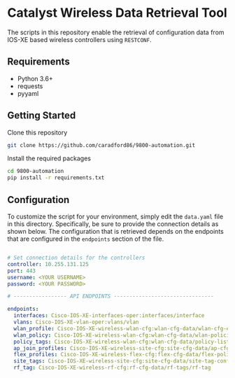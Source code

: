 # Catalyst Wireless Data Retrieval Tool

The scripts in this repository enable the retrieval of configuration data from IOS-XE based wireless controllers using `RESTCONF`.

## Requirements

* Python 3.6+
* requests
* pyyaml

## Getting Started

Clone this repository

```sh
git clone https://github.com/caradford86/9800-automation.git
```

Install the required packages

```sh
cd 9800-automation
pip install -r requirements.txt
```

## Configuration

To customize the script for your environment, simply edit the `data.yaml` file in this directory. Specifically,
be sure to provide the connection details as shown below. The configuration that is retrieved depends on the endpoints that are configured in the `endpoints` section of the file.

```yaml

# Set connection details for the controllers
controller: 10.255.131.125
port: 443
username: <YOUR USERNAME>
password: <YOUR PASSWORD>

# ----------------- API ENDPOINTS --------------------------------

endpoints:
  interfaces: Cisco-IOS-XE-interfaces-oper:interfaces/interface
  vlans: Cisco-IOS-XE-vlan-oper:vlans/vlan
  wlan_profile: Cisco-IOS-XE-wireless-wlan-cfg:wlan-cfg-data/wlan-cfg-entries/wlan-cfg-entry
  wlan_policy: Cisco-IOS-XE-wireless-wlan-cfg:wlan-cfg-data/wlan-policies/wlan-policy
  policy_tags: Cisco-IOS-XE-wireless-wlan-cfg:wlan-cfg-data/policy-list-entries/policy-list-entry
  ap_join_profiles: Cisco-IOS-XE-wireless-site-cfg:site-cfg-data/ap-cfg-profiles/ap-cfg-profile
  flex_profiles: Cisco-IOS-XE-wireless-flex-cfg:flex-cfg-data/flex-policy-entries/flex-policy-entry
  site_tags: Cisco-IOS-XE-wireless-site-cfg:site-cfg-data/site-tag-configs/site-tag-config
  rf_tag: Cisco-IOS-XE-wireless-rf-cfg:rf-cfg-data/rf-tags/rf-tag

```
